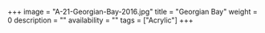 +++
image = "A-21-Georgian-Bay-2016.jpg"
title = "Georgian Bay"
weight = 0
description = ""
availability = ""
tags = ["Acrylic"]
+++
